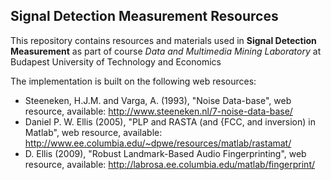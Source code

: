 ## Signal Detection Measurement Resources

This repository contains resources and materials used in **Signal Detection Measurement** as part of course *Data and Multimedia Mining Laboratory* at Budapest University of Technology and Economics

The implementation is built on the following web resources:  
- Steeneken, H.J.M. and Varga, A. (1993), "Noise Data-base", web resource, available: http://www.steeneken.nl/7-noise-data-base/  
- Daniel P. W. Ellis (2005), "PLP and RASTA (and {FCC, and inversion) in Matlab", web resource, available: http://www.ee.columbia.edu/~dpwe/resources/matlab/rastamat/  
- D. Ellis (2009), "Robust Landmark-Based Audio Fingerprinting", web resource, available: http://labrosa.ee.columbia.edu/matlab/fingerprint/
